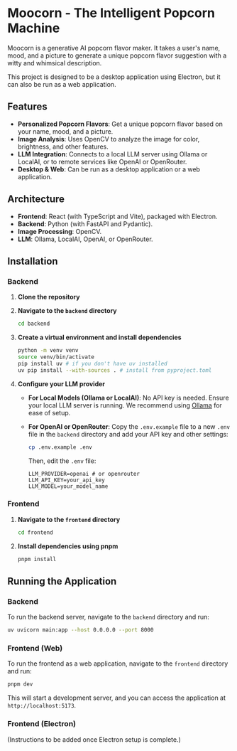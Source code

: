 # Moocorn - The Intelligent Popcorn Machine

Moocorn is a generative AI popcorn flavor maker. It takes a user's name, mood, and a picture to generate a unique popcorn flavor suggestion with a witty and whimsical description.

This project is designed to be a desktop application using Electron, but it can also be run as a web application.

## Features

-   **Personalized Popcorn Flavors**: Get a unique popcorn flavor based on your name, mood, and a picture.
-   **Image Analysis**: Uses OpenCV to analyze the image for color, brightness, and other features.
-   **LLM Integration**: Connects to a local LLM server using Ollama or LocalAI, or to remote services like OpenAI or OpenRouter.
-   **Desktop & Web**: Can be run as a desktop application or a web application.

## Architecture

-   **Frontend**: React (with TypeScript and Vite), packaged with Electron.
-   **Backend**: Python (with FastAPI and Pydantic).
-   **Image Processing**: OpenCV.
-   **LLM**: Ollama, LocalAI, OpenAI, or OpenRouter.

## Installation

### Backend

1.  **Clone the repository**

2.  **Navigate to the `backend` directory**

    ```bash
    cd backend
    ```

3.  **Create a virtual environment and install dependencies**

    ```bash
    python -m venv venv
    source venv/bin/activate
    pip install uv # if you don't have uv installed
    uv pip install --with-sources . # install from pyproject.toml
    ```

4.  **Configure your LLM provider**

    -   **For Local Models (Ollama or LocalAI)**: No API key is needed. Ensure your local LLM server is running. We recommend using [Ollama](https://ollama.ai/) for ease of setup.
    -   **For OpenAI or OpenRouter**: Copy the `.env.example` file to a new `.env` file in the `backend` directory and add your API key and other settings:

        ```bash
        cp .env.example .env
        ```
        
        Then, edit the `.env` file:
        ```
        LLM_PROVIDER=openai # or openrouter
        LLM_API_KEY=your_api_key
        LLM_MODEL=your_model_name
        ```

### Frontend

1.  **Navigate to the `frontend` directory**

    ```bash
    cd frontend
    ```

2.  **Install dependencies using pnpm**

    ```bash
    pnpm install
    ```

## Running the Application

### Backend

To run the backend server, navigate to the `backend` directory and run:

```bash
uv uvicorn main:app --host 0.0.0.0 --port 8000
```

### Frontend (Web)

To run the frontend as a web application, navigate to the `frontend` directory and run:

```bash
pnpm dev
```

This will start a development server, and you can access the application at `http://localhost:5173`.

### Frontend (Electron)

(Instructions to be added once Electron setup is complete.)
